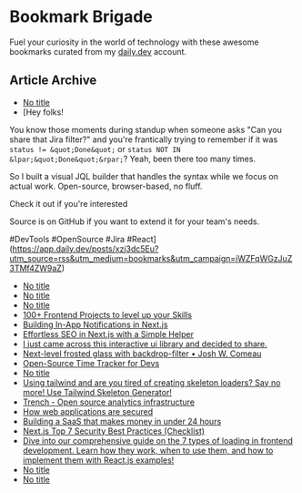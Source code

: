 # Bookmark Brigade
Fuel your curiosity in the world of technology with these awesome bookmarks curated from my [daily.dev](https://app.daily.dev/Anmol-Baranwal) account.

## Article Archive

<!-- DAILY-DEV-BOOKMARKS:START -->
- [No title](https://app.daily.dev/posts/3Js3sNNI8?utm_source=rss&utm_medium=bookmarks&utm_campaign=iWZFqWGzJuZ3TMf4ZW9aZ)
- [Hey folks! 

You know those moments during standup when someone asks &quot;Can you share that Jira filter?&quot; and you&#39;re frantically trying to remember if it was `status != &quot;Done&quot;` or `status NOT IN &lpar;&quot;Done&quot;&rpar;`? Yeah, been there too many times.

So I built a visual JQL builder that handles the syntax while we focus on actual work. Open-source, browser-based, no fluff. 

Check it out if you&#39;re interested

Source is on GitHub if you want to extend it for your team&#39;s needs.

#DevTools #OpenSource #Jira #React](https://app.daily.dev/posts/xzj3dc5Eu?utm_source=rss&utm_medium=bookmarks&utm_campaign=iWZFqWGzJuZ3TMf4ZW9aZ)
- [No title](https://app.daily.dev/posts/9f2aJsRO2?utm_source=rss&utm_medium=bookmarks&utm_campaign=iWZFqWGzJuZ3TMf4ZW9aZ)
- [No title](https://app.daily.dev/posts/G7dHaZNEp?utm_source=rss&utm_medium=bookmarks&utm_campaign=iWZFqWGzJuZ3TMf4ZW9aZ)
- [No title](https://app.daily.dev/posts/1l3Z5WIQ3?utm_source=rss&utm_medium=bookmarks&utm_campaign=iWZFqWGzJuZ3TMf4ZW9aZ)
- [100+ Frontend Projects to level up your Skills](https://app.daily.dev/posts/NGK490kaR?utm_source=rss&utm_medium=bookmarks&utm_campaign=iWZFqWGzJuZ3TMf4ZW9aZ)
- [Building In-App Notifications in Next.js](https://app.daily.dev/posts/aybR6mzsU?utm_source=rss&utm_medium=bookmarks&utm_campaign=iWZFqWGzJuZ3TMf4ZW9aZ)
- [Effortless SEO in Next.js with a Simple Helper](https://app.daily.dev/posts/s6hHOMs8L?utm_source=rss&utm_medium=bookmarks&utm_campaign=iWZFqWGzJuZ3TMf4ZW9aZ)
- [I just came across this interactive ui library and decided to share.](https://app.daily.dev/posts/z8sCgN3g9?utm_source=rss&utm_medium=bookmarks&utm_campaign=iWZFqWGzJuZ3TMf4ZW9aZ)
- [Next-level frosted glass with backdrop-filter • Josh W. Comeau](https://app.daily.dev/posts/eogX8ihMI?utm_source=rss&utm_medium=bookmarks&utm_campaign=iWZFqWGzJuZ3TMf4ZW9aZ)
- [Open-Source Time Tracker for Devs](https://app.daily.dev/posts/Cl1bjOKI5?utm_source=rss&utm_medium=bookmarks&utm_campaign=iWZFqWGzJuZ3TMf4ZW9aZ)
- [No title](https://app.daily.dev/posts/oYTdC9u31?utm_source=rss&utm_medium=bookmarks&utm_campaign=iWZFqWGzJuZ3TMf4ZW9aZ)
- [Using tailwind and are you tired of creating skeleton loaders? Say no more! Use Tailwind Skeleton Generator!](https://app.daily.dev/posts/tgi9ykzyT?utm_source=rss&utm_medium=bookmarks&utm_campaign=iWZFqWGzJuZ3TMf4ZW9aZ)
- [Trench - Open source analytics infrastructure](https://app.daily.dev/posts/L1sBENGNi?utm_source=rss&utm_medium=bookmarks&utm_campaign=iWZFqWGzJuZ3TMf4ZW9aZ)
- [How web applications are secured](https://app.daily.dev/posts/mWSD7Uq7p?utm_source=rss&utm_medium=bookmarks&utm_campaign=iWZFqWGzJuZ3TMf4ZW9aZ)
- [Building a SaaS that makes money in under 24 hours](https://app.daily.dev/posts/pXbsRbWPM?utm_source=rss&utm_medium=bookmarks&utm_campaign=iWZFqWGzJuZ3TMf4ZW9aZ)
- [Next.js Top 7 Security Best Practices &lpar;Checklist&rpar;](https://app.daily.dev/posts/QHQioTEmI?utm_source=rss&utm_medium=bookmarks&utm_campaign=iWZFqWGzJuZ3TMf4ZW9aZ)
- [Dive into our comprehensive guide on the 7 types of loading in frontend development. Learn how they work, when to use them, and how to implement them with React.js examples!](https://app.daily.dev/posts/9j9ampqHW?utm_source=rss&utm_medium=bookmarks&utm_campaign=iWZFqWGzJuZ3TMf4ZW9aZ)
- [No title](https://app.daily.dev/posts/LCR9fRosg?utm_source=rss&utm_medium=bookmarks&utm_campaign=iWZFqWGzJuZ3TMf4ZW9aZ)
- [No title](https://app.daily.dev/posts/GvNbaM9mG?utm_source=rss&utm_medium=bookmarks&utm_campaign=iWZFqWGzJuZ3TMf4ZW9aZ)
<!-- DAILY-DEV-BOOKMARKS:END -->
